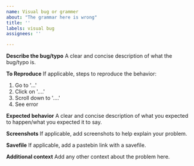 ```yaml
---
name: Visual bug or grammer
about: "The grammar here is wrong"
title: ''
labels: visual bug
assignees: ''

---
```


**Describe the bug/typo**
A clear and concise description of what the bug/typo is.

**To Reproduce**
If applicable, steps to reproduce the behavior:
1. Go to '...'
2. Click on '....'
3. Scroll down to '....'
4. See error

**Expected behavior**
A clear and concise description of what you expected to happen/what you expected it to say.

**Screenshots**
If applicable, add screenshots to help explain your problem.

**Savefile**
If applicable, add a pastebin link with a savefile.

**Additional context**
Add any other context about the problem here.
